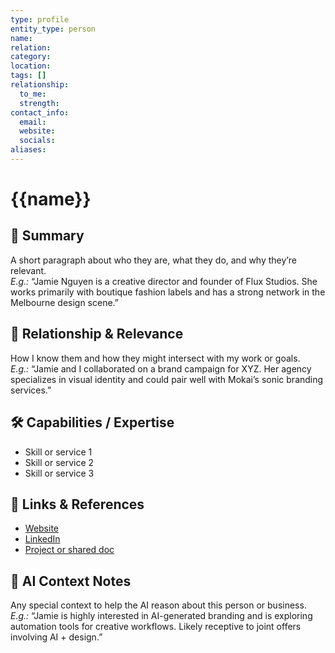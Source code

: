 ```yaml
---
type: profile
entity_type: person
name:
relation:
category:
location:
tags: []
relationship:
  to_me:
  strength:
contact_info:
  email:
  website:
  socials:
aliases:
---
```


# {{name}}

## 🧠 Summary
A short paragraph about who they are, what they do, and why they’re relevant.  
_E.g.:_ “Jamie Nguyen is a creative director and founder of Flux Studios. She works primarily with boutique fashion labels and has a strong network in the Melbourne design scene.”

## 🧭 Relationship & Relevance
How I know them and how they might intersect with my work or goals.  
_E.g.:_ “Jamie and I collaborated on a brand campaign for XYZ. Her agency specializes in visual identity and could pair well with Mokai’s sonic branding services.”

## 🛠️ Capabilities / Expertise
- Skill or service 1  
- Skill or service 2  
- Skill or service 3  

## 🔗 Links & References
- [Website]()
- [LinkedIn]()
- [Project or shared doc]()  

## 🧠 AI Context Notes
Any special context to help the AI reason about this person or business.  
_E.g.:_ “Jamie is highly interested in AI-generated branding and is exploring automation tools for creative workflows. Likely receptive to joint offers involving AI + design.”